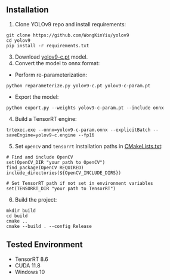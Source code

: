 ## Installation

1. Clone YOLOv9 repo and install requirements:

``` shell
git clone https://github.com/WongKinYiu/yolov9
cd yolov9
pip install -r requirements.txt  
```

3. Download [yolov9-c.pt](https://github.com/WongKinYiu/yolov9/releases/download/v0.1/yolov9-c.pt) model.
4. Convert the model to onnx format:

- Perform re-parameterization:
  
``` shell
python reparameterize.py yolov9-c.pt yolov9-c-param.pt
```

- Export the model:
  
``` shell
python export.py --weights yolov9-c-param.pt --include onnx
```

4. Build a TensorRT engine: 

``` shell
trtexec.exe --onnx=yolov9-c-param.onnx --explicitBatch --saveEngine=yolov9-c.engine --fp16
```
5. Set `opencv` and `tensorrt` installation paths in [CMakeLists.txt](https://github.com/spacewalk01/tensorrt-yolov9/blob/main/CMakeLists.txt):

```
# Find and include OpenCV
set(OpenCV_DIR "your path to OpenCV")
find_package(OpenCV REQUIRED)
include_directories(${OpenCV_INCLUDE_DIRS})

# Set TensorRT path if not set in environment variables
set(TENSORRT_DIR "your path to TensorRT")
```

6. Build the project:
   
``` shell
mkdir build
cd build
cmake ..
cmake --build . --config Release
```

## Tested Environment
   - TensorRT 8.6
   - CUDA 11.8
   - Windows 10
